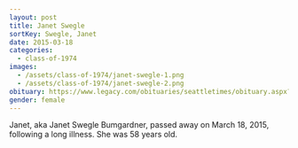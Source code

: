 ```yaml
---
layout: post
title: Janet Swegle
sortKey: Swegle, Janet
date: 2015-03-18
categories:
  - class-of-1974
images:
  - /assets/class-of-1974/janet-swegle-1.png
  - /assets/class-of-1974/janet-swegle-2.png
obituary: https://www.legacy.com/obituaries/seattletimes/obituary.aspx?pid=174476869
gender: female
---
```


Janet, aka Janet Swegle Bumgardner, passed away on March 18, 2015, following a long illness. She was 58 years old.
